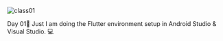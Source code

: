 ![class01](https://github.com/opi1001/Day01/assets/134625691/7a0734fc-4b0b-4c97-8490-79f96af22cd1)


 Day 01📱 Just I am doing the Flutter environment setup in Android Studio &amp; Visual Studio. 💻
